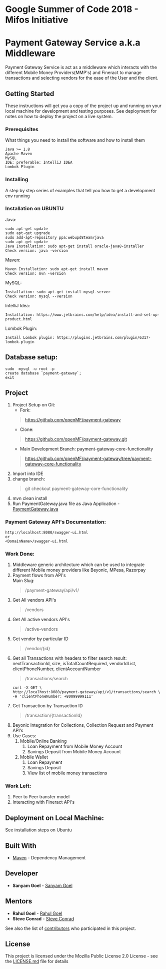 # Google Summer of Code 2018 - Mifos Initiative


# Payment Gateway Service a.k.a Middleware
Payment Gateway Service is act as a middleware which interacts with the different Mobile Money Providers(MMP's) and Fineract to manage transactions and selecting vendors for the ease of the User and the client.

## Getting Started

These instructions will get you a copy of the project up and running on your local machine for development and testing purposes. See deployment for notes on how to deploy the project on a live system.

### Prerequisites

What things you need to install the software and how to install them

```
Java >= 1.8
Apache Maven
MySQL
IDE: preferable: IntelliJ IDEA
Lombok Plugin
```

### Installing

A step by step series of examples that tell you how to get a development env running


### Installation on UBUNTU

Java:
```
sudo apt-get update
sudo apt-get upgrade
sudo add-apt-repository ppa:webupd8team/java
sudo apt-get update
Java Installation: sudo apt-get install oracle-java8-installer
Check version: java -version
```

Maven:
```
Maven Installation: sudo apt-get install maven
Check version: mvn -version
```

MySQL:
```
Installation: sudo apt-get install mysql-server
Check version: mysql --version
```

IntelliJ Idea:
```
Installation: https://www.jetbrains.com/help/idea/install-and-set-up-product.html
```

Lombok Plugin:
```
Install Lombok plugin: https://plugins.jetbrains.com/plugin/6317-lombok-plugin
```

## Database setup:
```
sudo  mysql -u root -p
create database `payment-gateway`;
exit
```

## Project
1. Project Setup on Git: </br>
   - Fork:
   > https://github.com/openMF/payment-gateway </br>
   - Clone:
   > https://github.com/openMF/payment-gateway.git </br>
   - Main Development Branch: payment-gateway-core-functionality
   > https://github.com/openMF/payment-gateway/tree/payment-gateway-core-functionality </br>
2. Import into IDE
3. change branch: 
   > git checkout payment-gateway-core-functionality
4. mvn clean install
5. Run PaymentGateway.java file as Java Application - [PaymentGateway.java](https://github.com/openMF/payment-gateway/blob/payment-gateway-core-functionality/src/main/java/org/apache/payment/gateway/PaymentGateway.java)

### Payment Gateway API's Documentation:
```
http://localhost:8080/swagger-ui.html
or
<DomainName>/swagger-ui.html
```

### Work Done:
1. Middleware generic architecture which can be used to integrate different Mobile money providers like Beyonic, MPesa, Razorpay
2. Payment flows from API's </br>
   Main Slug:
   > /payment-gateway/api/v1/
3. Get All vendors API's
   > /vendors
4. Get All active vendors API's
   > /active-vendors
5. Get vendor by particular ID
   > /vendor/{id}
6. Get all Transactions with headers to filter search result: nextTransactionId, size, isTotalCountRequired, vendorIdList, clientPhoneNumber, clientAccountNumber
   > /transactions/search
     ```
     curl -X GET \
     http://localhost:8080/payment-gateway/api/v1/transactions/search \
     -H 'clientPhoneNumber: +80099999111'
     ```
7. Get Transaction by Transaction ID
   > /transaction/{transactionId}
8. Beyonic Integration for Collections, Collection Request and Payment API's
9. Use Cases:
   1. Mobile/Online Banking
      1. Loan Repayment from Mobile Money Account
      2. Savings Deposit from Mobile Money Account
   2. Mobile Wallet
      1. Loan Repayment
      2. Savings Deposit
      3. View list of mobile money transactions
    
### Work Left:
1. Peer to Peer transfer model
2. Interacting with Fineract API's


## Deployment on Local Machine:
See installation steps on Ubuntu

## Built With
* [Maven](https://maven.apache.org/) - Dependency Management


## Developer

* **Sanyam Goel** - [Sanyam Goel](https://github.com/Sanyam96)

## Mentors

* **Rahul Goel** - [Rahul Goel](https://github.com/rahulg963)
* **Steve Conrad** - [Steve Conrad](https://github.com/conradsp)

See also the list of [contributors](https://github.com/your/project/contributors) who participated in this project.

## License

This project is licensed under the Mozilla Public License 2.0 License - see the [LICENSE.md](https://github.com/openMF/payment-gateway/blob/master/LICENSE) file for details
